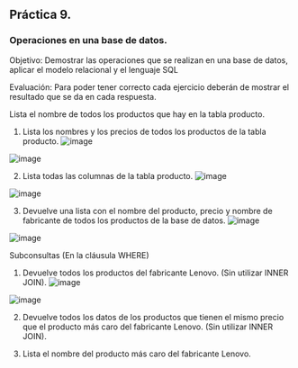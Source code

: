 ## Práctica 9.
### Operaciones en una base de datos.
Objetivo: Demostrar las operaciones que se realizan en una base de datos, aplicar el modelo relacional y el lenguaje SQL

Evaluación: Para poder tener correcto cada ejercicio deberán de mostrar el resultado que se da en cada respuesta.

Lista el nombre de todos los productos que hay en la tabla producto.


1. Lista los nombres y los precios de todos los productos de la tabla producto.
![image](https://user-images.githubusercontent.com/104279720/173274811-247a0013-73de-4ec0-ae78-43fe4ee5b8bf.png)

![image](https://user-images.githubusercontent.com/104279720/173274974-4c231dc9-bd1a-48e3-9ee4-3db8a93f9403.png)


2. Lista todas las columnas de la tabla producto.
![image](https://user-images.githubusercontent.com/104279720/173276274-d1b9b5e5-5609-4a50-9730-5293455c42e1.png)

![image](https://user-images.githubusercontent.com/104279720/173276326-c7933f13-8c22-4329-9c28-d19fdd0f6807.png)

3. Devuelve una lista con el nombre del producto, precio y nombre de fabricante de
todos los productos de la base de datos.
![image](https://user-images.githubusercontent.com/104279720/173277588-ac70232e-d795-445f-8b76-af38037e64a0.png)

![image](https://user-images.githubusercontent.com/104279720/173277635-f8deb7ce-c10e-42c2-af85-dd296bd2e8ac.png)


Subconsultas (En la cláusula WHERE)
1. Devuelve todos los productos del fabricante Lenovo. (Sin utilizar INNER
JOIN).
![image](https://user-images.githubusercontent.com/104279720/173278320-b0fd4546-a48d-4d8b-95c1-68d9c20ae9e4.png)

![image](https://user-images.githubusercontent.com/104279720/173278359-f0e1d3c5-a76e-43f0-8492-efcc4558e9bf.png)

2. Devuelve todos los datos de los productos que tienen el mismo precio que el
producto más caro del fabricante Lenovo. (Sin utilizar INNER JOIN).


3. Lista el nombre del producto más caro del fabricante Lenovo.
